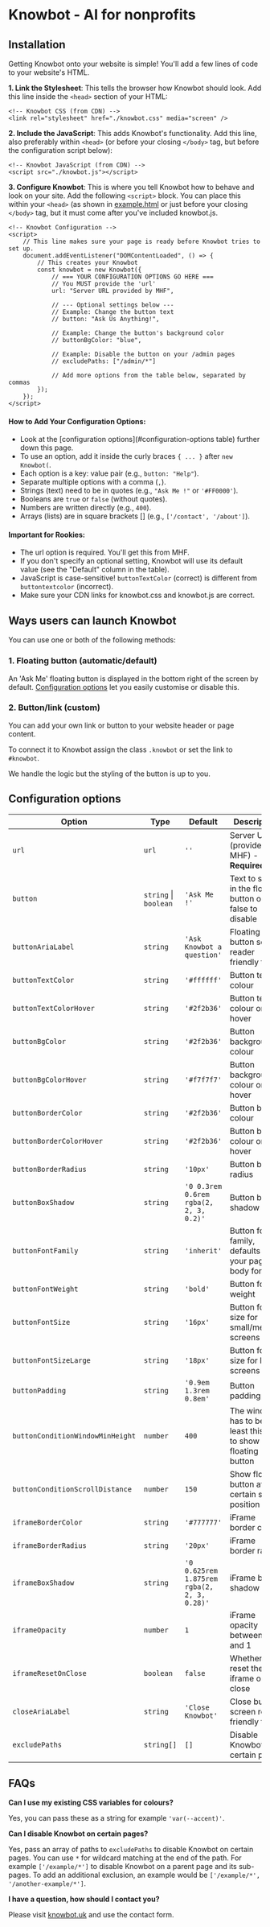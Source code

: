 # Knowbot - AI for nonprofits

## Installation

Getting Knowbot onto your website is simple! You'll add a few lines of code to your website's HTML.

**1. Link the Stylesheet**: This tells the browser how Knowbot should look. Add this line inside the `<head>` section of your HTML:
```
<!-- Knowbot CSS (from CDN) -->
<link rel="stylesheet" href="./knowbot.css" media="screen" />
```

**2. Include the JavaScript**: This adds Knowbot's functionality. Add this line, also preferably within `<head>` (or before your closing `</body>` tag, but before the configuration script below):
```
<!-- Knowbot JavaScript (from CDN) -->
<script src="./knowbot.js"></script>
```

**3. Configure Knowbot**: This is where you tell Knowbot how to behave and look on your site. Add the following `<script>` block. You can place this within your `<head>` (as shown in [example.html](example.html) or just before your closing `</body>` tag, but it must come after you've included knowbot.js.
```
<!-- Knowbot Configuration -->
<script>
    // This line makes sure your page is ready before Knowbot tries to set up.
    document.addEventListener("DOMContentLoaded", () => {
        // This creates your Knowbot
        const knowbot = new Knowbot({
            // === YOUR CONFIGURATION OPTIONS GO HERE ===
            // You MUST provide the 'url'
            url: "Server URL provided by MHF",

            // --- Optional settings below ---
            // Example: Change the button text
            // button: "Ask Us Anything!",

            // Example: Change the button's background color
            // buttonBgColor: "blue",

            // Example: Disable the button on your /admin pages
            // excludePaths: ["/admin/*"]

            // Add more options from the table below, separated by commas
        });
    });
</script>
```

#### How to Add Your Configuration Options:

- Look at the [configuration options](#configuration-options table) further down this page.
- To use an option, add it inside the curly braces `{ ... }` after `new Knowbot(`.
- Each option is a key: value pair (e.g., `button: "Help"`).
- Separate multiple options with a comma (`,`).
- Strings (text) need to be in quotes (e.g., `"Ask Me !"` or `'#FF0000'`).
- Booleans are `true` or `false` (without quotes).
- Numbers are written directly (e.g., `400`).
- Arrays (lists) are in square brackets [] (e.g., `['/contact', '/about']`).

#### Important for Rookies:

- The url option is required. You'll get this from MHF.
- If you don't specify an optional setting, Knowbot will use its default value (see the "Default" column in the table).
- JavaScript is case-sensitive! `buttonTextColor` (correct) is different from `buttontextcolor` (incorrect).
- Make sure your CDN links for knowbot.css and knowbot.js are correct.

## Ways users can launch Knowbot

You can use one or both of the following methods:

### 1. Floating button (automatic/default)

An 'Ask Me' floating button is displayed in the bottom right of the screen by default. [Configuration options](#configuration-options) let you easily customise or disable this.

### 2. Button/link (custom)

You can add your own link or button to your website header or page content.

To connect it to Knowbot assign the class `.knowbot` or set the link to `#knowbot`.

We handle the logic but the styling of the button is up to you.

## Configuration options

| Option | Type | Default | Description |
| --- | --- | --- | --- |
| `url` | `url` | `''` | Server URL (provided by MHF) - **Required** |
| `button` | `string` \| `boolean` | `'Ask Me !'` | Text to show in the floating button or false to disable |
| `buttonAriaLabel` | `string` | `'Ask Knowbot a question'` | Floating button screen reader friendly text |
| `buttonTextColor` | `string` | `'#ffffff'` | Button text colour |
| `buttonTextColorHover` | `string` | `'#2f2b36'` | Button text colour on hover |
| `buttonBgColor` | `string` | `'#2f2b36'` | Button background colour |
| `buttonBgColorHover` | `string` | `'#f7f7f7'` | Button background colour on hover |
| `buttonBorderColor` | `string` | `'#2f2b36'` | Button border colour |
| `buttonBorderColorHover` | `string` | `'#2f2b36'` | Button border colour on hover |
| `buttonBorderRadius` | `string` | `'10px'` | Button border radius |
| `buttonBoxShadow` | `string` | `'0 0.3rem 0.6rem rgba(2, 2, 3, 0.2)'` | Button box shadow |
| `buttonFontFamily` | `string` | `'inherit'` | Button font family, defaults to your page body font |
| `buttonFontWeight` | `string` | `'bold'` | Button font weight |
| `buttonFontSize` | `string` | `'16px'` | Button font size for small/medium screens |
| `buttonFontSizeLarge` | `string` | `'18px'` | Button font size for large screens |
| `buttonPadding` | `string` | `'0.9em 1.3rem 0.8em'` | Button padding |
| `buttonConditionWindowMinHeight` | `number` | `400` | The window has to be at least this tall to show the floating button |
| `buttonConditionScrollDistance` | `number` | `150` | Show floating button after a certain scroll position |
| `iframeBorderColor` | `string` | `'#777777'` | iFrame border colour |
| `iframeBorderRadius` | `string` | `'20px'` | iFrame border radius |
| `iframeBoxShadow` | `string` | `'0 0.625rem 1.875rem rgba(2, 2, 3, 0.28)'` | iFrame box shadow |
| `iframeOpacity` | `number` | `1` | iFrame opacity between 0.95 and 1 |
| `iframeResetOnClose` | `boolean` | `false` | Whether to reset the iframe on close |
| `closeAriaLabel` | `string` | `'Close Knowbot'` | Close button screen reader friendly text |
| `excludePaths` | `string[]` | `[]` | Disable Knowbot on certain pages |

## FAQs

**Can I use my existing CSS variables for colours?**

Yes, you can pass these as a string for example `'var(--accent)'`.

**Can I disable Knowbot on certain pages?**

Yes, pass an array of paths to `excludePaths` to disable Knowbot on certain pages. You can use `*` for wildcard matching at the end of the path. For example `['/example/*']` to disable Knowbot on a parent page and its sub-pages. To add an additional exclusion, an example would be `['/example/*', '/another-example/*']`.

**I have a question, how should I contact you?**

Please visit [knowbot.uk](https://www.knowbot.uk]) and use the contact form.
